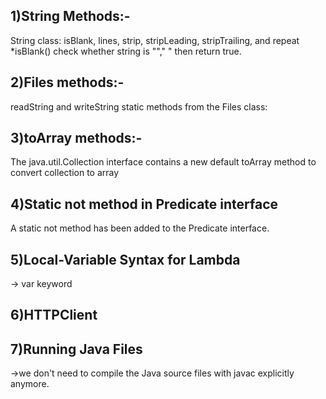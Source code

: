 ## 1)String Methods:-
String class: isBlank, lines, strip, stripLeading, stripTrailing, and repeat
*isBlank() check whether string is ""," " then return true.
## 2)Files methods:-
readString and writeString static methods from the Files class:
## 3)toArray methods:-
The java.util.Collection interface contains a new default toArray method to convert collection to array
## 4)Static not method in Predicate interface
A static not method has been added to the Predicate interface. 
## 5)Local-Variable Syntax for Lambda
-> var keyword
## 6)HTTPClient
## 7)Running Java Files
->we don't need to compile the Java source files with javac explicitly anymore.
